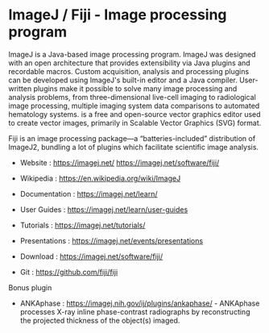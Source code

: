 # ImageJ / Fiji - Image processing program

ImageJ is a Java-based image processing program. ImageJ was designed
with an open architecture that provides extensibility via Java plugins
and recordable macros. Custom acquisition, analysis and processing
plugins can be developed using ImageJ's built-in editor and a Java
compiler. User-written plugins make it possible to solve many image
processing and analysis problems, from three-dimensional live-cell
imaging to radiological image processing, multiple imaging system data
comparisons to automated hematology systems. is a free and open-source
vector graphics editor used to create vector images, primarily in
Scalable Vector Graphics (SVG) format.

Fiji is an image processing package—a “batteries-included” distribution
of ImageJ2, bundling a lot of plugins which facilitate scientific
image analysis.

* Website : https://imagej.net/ https://imagej.net/software/fiji/
* Wikipedia : https://en.wikipedia.org/wiki/ImageJ

* Documentation : https://imagej.net/learn/
* User Guides : https://imagej.net/learn/user-guides
* Tutorials : https://imagej.net/tutorials/
* Presentations : https://imagej.net/events/presentations

* Download : https://imagej.net/software/fiji/
* Git : https://github.com/fiji/fiji


Bonus plugin

* ANKAphase : https://imagej.nih.gov/ij/plugins/ankaphase/ -
  ANKAphase processes X-ray inline phase-contrast radiographs by
  reconstructing the projected thickness of the object(s) imaged. 
